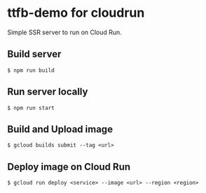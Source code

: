 # ttfb-demo for cloudrun

Simple SSR server to run on Cloud Run.

## Build server

```
$ npm run build
```

## Run server locally

```
$ npm run start
```

## Build and Upload image

```
$ gcloud builds submit --tag <url>
```

## Deploy image on Cloud Run

```
$ gcloud run deploy <service> --image <url> --region <region>
```
